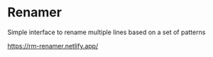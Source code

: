 # Renamer

Simple interface to rename multiple lines based on a set of patterns

https://rm-renamer.netlify.app/
